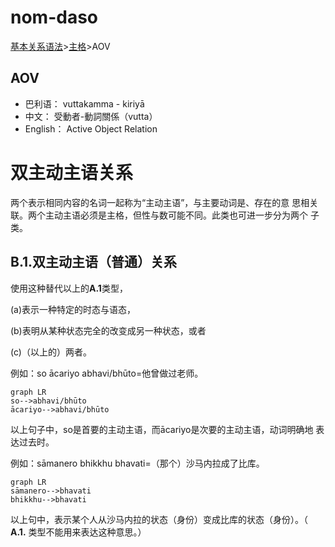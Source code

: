 # nom-daso

[基本关系语法](basic-relation.md)&gt;[主格](nom.md)&gt;AOV

## AOV

* 巴利语： vuttakamma - kiriyā
* 中文： 受動者-動詞關係（vutta）
* English： Active Object Relation

# 双主动主语关系

两个表示相同内容的名词一起称为“主动主语”，与主要动词是、存在的意 思相关联。两个主动主语必须是主格，但性与数可能不同。此类也可进一步分为两个 子类。 

## B.1.双主动主语（普通）关系

使用这种替代以上的**A.1**类型，

 (a)表示一种特定的时态与语态，
 
 (b)表明从某种状态完全的改变成另一种状态，或者 
 
 (c)（以上的）两者。

 例如：so ācariyo abhavi/bhūto=他曾做过老师。

```mermaid
graph LR
so-->abhavi/bhūto
ācariyo-->abhavi/bhūto
``` 
 
 以上句子中，so是首要的主动主语，而ācariyo是次要的主动主语，动词明确地 表达过去时。
 
 例如：sāmanero bhikkhu bhavati=（那个）沙马内拉成了比库。

```mermaid
graph LR
sāmanero-->bhavati
bhikkhu-->bhavati
```  
   
   以上句中，表示某个人从沙马内拉的状态（身份）变成比库的状态（身份）。（ **A.1.** 类型不能用来表达这种意思。）